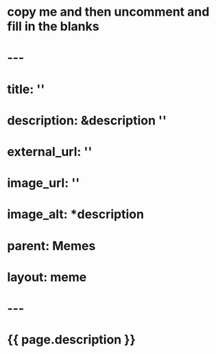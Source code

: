 # copy me and then uncomment and fill in the blanks
# ---
# title: ''
# description: &description ''
# external_url: '' 
# image_url: ''
# image_alt: *description
# parent: Memes
# layout: meme
# ---

# {{ page.description }}